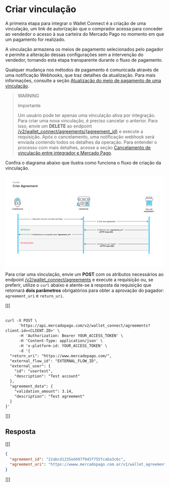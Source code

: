 # Criar vinculação

A primeira etapa para integrar o Wallet Connect é a criação de uma vinculação, um link de autorização que o comprador acessa para conceder ao vendedor o acesso à sua carteira do Mercado Pago no momento em que um pagamento for realizado. 

A vinculação armazena os meios de pagamento selecionados pelo pagador e permite a alteração dessas configurações sem a intervenção do vendedor, tornando esta etapa transparente durante o fluxo de pagamento. 

Qualquer mudança nos métodos de pagamento é comunicada através de uma notificação Webhooks, que traz detalhes da atualização. 
Para mais informações, consulte a seção [Atualização do meio de pagamento de uma vinculação](/developers/pt/docs/wallet-connect/additional-content/your-integrations/notifications/webhooks).

> WARNING
>
> Importante
>
> Um usuário pode ter apenas uma vinculação ativa por integração. Para criar uma nova vinculação, é preciso cancelar o anterior. Para isso, envie um **DELETE** ao endpoint [/v2/wallet_connect/agreements/{agreement_id}](/developers/pt/reference/wallet_connect/_wallet_connect_agreements_agreement_id/delete) e execute a requisição. Após o cancelamento, uma notificação webhook será enviada contendo todos os detalhes da operação. Para entender o processo com mais detalhes, acesse a seção [Cancelamento de vinculação entre integrador e Mercado Pago](/developers/pt/docs/wallet-connect/additional-content/your-integrations/notifications/webhooks).

Confira o diagrama abaixo que ilustra como funciona o fluxo de criação da vinculação.

![Criar vinculação](/images/wallet-connect/new-create-agreement.pt.png)

Para criar uma vinculação, envie um **POST** com os atributos necessários ao endpoint [/v2/wallet_connect/agreements](/developers/pt/reference/wallet_connect/_wallet_connect_agreements/post) e execute a requisição ou, se preferir, utilize o `curl` abaixo e atente-se à resposta da requisição que retornará **dois parâmetros** obrigatórios para obter a aprovação do pagador: `agreement_uri` e `return_uri`. 

[[[
```curl

curl -X POST \
      'https://api.mercadopago.com/v2/wallet_connect/agreements?client.id=<CLIENT.ID>' \
      -H 'Authorization: Bearer YOUR_ACCESS_TOKEN' \
      -H 'Content-Type: application/json' \
      -H 'x-platform-id: YOUR_ACCESS_TOKEN' \
      -d '{
  "return_uri": "https://www.mercadopago.com/",
  "external_flow_id": "EXTERNAL_FLOW_ID",
  "external_user": {
    "id": "usertest",
    "description": "Test account"
  },
  "agreement_data": {
    "validation_amount": 3.14,
    "description": "Test agreement"
  }
}'
```
]]]

## Resposta

[[[
```json
{
  "agreement_id": "22abcd1235ed497f945f755fcaba3c6c",
  "agreement_uri": "https://wwww.mercadopago.com.ar/v1/wallet_agreement/22abcd1235ed497f945f755fcaba3c6c"
}
```
]]]